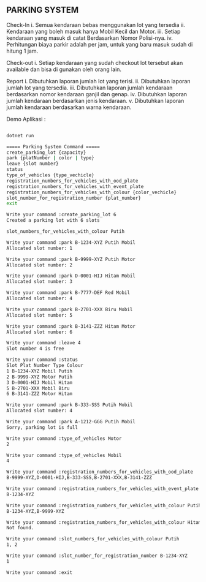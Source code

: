 ## PARKING SYSTEM

Check-In
i. Semua kendaraan bebas menggunakan lot yang tersedia
ii. Kendaraan yang boleh masuk hanya Mobil Kecil dan Motor.
iii. Setiap kendaraan yang masuk di catat Berdasarkan Nomor Polisi-nya.
iv. Perhitungan biaya parkir adalah per jam, untuk yang baru masuk sudah di hitung 1 jam.

Check-out
i. Setiap kendaraan yang sudah checkout lot tersebut akan available dan bisa di gunakan oleh orang lain.

Report
i. Dibutuhkan laporan jumlah lot yang terisi.
ii. Dibutuhkan laporan jumlah lot yang tersedia.
iii. Dibutuhkan laporan jumlah kendaraan berdasarkan nomor kendaraan ganjil dan genap.
iv. Dibutuhkan laporan jumlah kendaraan berdasarkan jenis kendaraan.
v. Dibutuhkan laporan jumlah kendaraan berdasarkan warna kendaraan.

Demo Aplikasi :

```bash

dotnet run

===== Parking System Command =====
create_parking_lot {capacity}
park {platNumber | color | type}
leave {slot number}
status
type_of_vehicles {type_vechicle}
registration_numbers_for_vehicles_with_ood_plate
registration_numbers_for_vehicles_with_event_plate
registration_numbers_for_vehicles_with_colour {color_vechicle}
slot_number_for_registration_number {plat_number}
exit

Write your command :create_parking_lot 6
Created a parking lot with 6 slots

slot_numbers_for_vehicles_with_colour Putih

Write your command :park B-1234-XYZ Putih Mobil
Allocated slot number: 1

Write your command :park B-9999-XYZ Putih Motor
Allocated slot number: 2

Write your command :park D-0001-HIJ Hitam Mobil
Allocated slot number: 3

Write your command :park B-7777-DEF Red Mobil
Allocated slot number: 4

Write your command :park B-2701-XXX Biru Mobil
Allocated slot number: 5

Write your command :park B-3141-ZZZ Hitam Motor
Allocated slot number: 6

Write your command :leave 4
Slot number 4 is free

Write your command :status
Slot Plat Number Type Colour
1 B-1234-XYZ Mobil Putih
2 B-9999-XYZ Motor Putih
3 D-0001-HIJ Mobil Hitam
5 B-2701-XXX Mobil Biru
6 B-3141-ZZZ Motor Hitam

Write your command :park B-333-SSS Putih Mobil
Allocated slot number: 4

Write your command :park A-1212-GGG Putih Mobil
Sorry, parking lot is full

Write your command :type_of_vehicles Motor
2

Write your command :type_of_vehicles Mobil
4

Write your command :registration_numbers_for_vehicles_with_ood_plate
B-9999-XYZ,D-0001-HIJ,B-333-SSS,B-2701-XXX,B-3141-ZZZ

Write your command :registration_numbers_for_vehicles_with_event_plate
B-1234-XYZ

Write your command :registration_numbers_for_vehicles_with_colour Putih
B-1234-XYZ,B-9999-XYZ

Write your command :registration_numbers_for_vehicles_with_colour Hitam
Not found.

Write your command :slot_numbers_for_vehicles_with_colour Putih
1, 2

Write your command :slot_number_for_registration_number B-1234-XYZ
1

Write your command :exit

```
